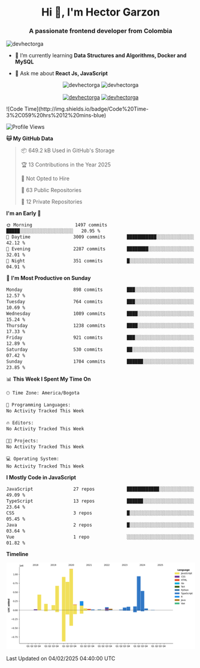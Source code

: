 <h1 align="center">Hi 👋, I'm Hector Garzon</h1>
<h3 align="center">A passionate frontend developer from Colombia</h3>

<p align="left"> <img src="https://komarev.com/ghpvc/?username=devhectorga" alt="devhectorga" /> </p>

- 🌱 I’m currently learning **Data Structures and Algorithms, Docker and MySQL**

- 💬 Ask me about **React Js, JavaScript**

<p align="center"> <img src="https://github-readme-stats.vercel.app/api?username=devhectorga&count_private=true&show_icons=true" alt="devhectorga" /> <img src="https://github-readme-stats.vercel.app/api/top-langs/?username=devhectorga&layout=compact" alt="devhectorga" /></p>

<p align="center">
<a href="https://twitter.com/devhectorga" target="blank"><img align="center" src="https://cdn.jsdelivr.net/npm/simple-icons@3.0.1/icons/twitter.svg" alt="devhectorga" height="20" width="20" /></a>
<a href="https://linkedin.com/in/devhectorga" target="blank"><img align="center" src="https://cdn.jsdelivr.net/npm/simple-icons@3.0.1/icons/linkedin.svg" alt="devhectorga" height="20" width="20" /></a>
</p>
<!--START_SECTION:waka-->
![Code Time](http://img.shields.io/badge/Code%20Time-3%2C059%20hrs%2012%20mins-blue)

![Profile Views](http://img.shields.io/badge/Profile%20Views-0-blue)

**🐱 My GitHub Data** 

> 📦 649.2 kB Used in GitHub's Storage 
 > 
> 🏆 13 Contributions in the Year 2025
 > 
> 🚫 Not Opted to Hire
 > 
> 📜 63 Public Repositories 
 > 
> 🔑 12 Private Repositories 
 > 
**I'm an Early 🐤** 

```text
🌞 Morning                1497 commits        █████░░░░░░░░░░░░░░░░░░░░   20.95 % 
🌆 Daytime                3009 commits        ███████████░░░░░░░░░░░░░░   42.12 % 
🌃 Evening                2287 commits        ████████░░░░░░░░░░░░░░░░░   32.01 % 
🌙 Night                  351 commits         █░░░░░░░░░░░░░░░░░░░░░░░░   04.91 % 
```
📅 **I'm Most Productive on Sunday** 

```text
Monday                   898 commits         ███░░░░░░░░░░░░░░░░░░░░░░   12.57 % 
Tuesday                  764 commits         ███░░░░░░░░░░░░░░░░░░░░░░   10.69 % 
Wednesday                1089 commits        ████░░░░░░░░░░░░░░░░░░░░░   15.24 % 
Thursday                 1238 commits        ████░░░░░░░░░░░░░░░░░░░░░   17.33 % 
Friday                   921 commits         ███░░░░░░░░░░░░░░░░░░░░░░   12.89 % 
Saturday                 530 commits         ██░░░░░░░░░░░░░░░░░░░░░░░   07.42 % 
Sunday                   1704 commits        ██████░░░░░░░░░░░░░░░░░░░   23.85 % 
```


📊 **This Week I Spent My Time On** 

```text
🕑︎ Time Zone: America/Bogota

💬 Programming Languages: 
No Activity Tracked This Week

🔥 Editors: 
No Activity Tracked This Week

🐱‍💻 Projects: 
No Activity Tracked This Week

💻 Operating System: 
No Activity Tracked This Week
```

**I Mostly Code in JavaScript** 

```text
JavaScript               27 repos            ████████████░░░░░░░░░░░░░   49.09 % 
TypeScript               13 repos            ██████░░░░░░░░░░░░░░░░░░░   23.64 % 
CSS                      3 repos             █░░░░░░░░░░░░░░░░░░░░░░░░   05.45 % 
Java                     2 repos             █░░░░░░░░░░░░░░░░░░░░░░░░   03.64 % 
Vue                      1 repo              ░░░░░░░░░░░░░░░░░░░░░░░░░   01.82 % 
```



**Timeline**

![Lines of Code chart](https://raw.githubusercontent.com/devHectorGa/devHectorGa/master/assets/bar_graph.png)


 Last Updated on 04/02/2025 04:40:00 UTC
<!--END_SECTION:waka-->
